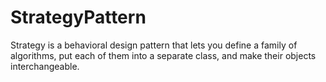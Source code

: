 # StrategyPattern
Strategy is a behavioral design pattern that lets you define a family of algorithms, put each of them into a separate class, and make their objects interchangeable.
